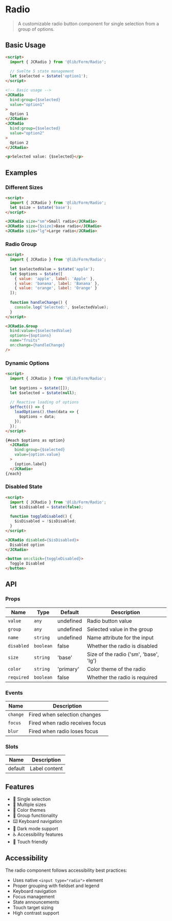 # Radio

> A customizable radio button component for single selection from a group of options.

## Basic Usage

```html
<script>
  import { JCRadio } from '@lib/Form/Radio';
  
  // Svelte 5 state management
  let $selected = $state('option1');
</script>

<!-- Basic usage -->
<JCRadio
  bind:group={$selected}
  value="option1"
>
  Option 1
</JCRadio>
<JCRadio
  bind:group={$selected}
  value="option2"
>
  Option 2
</JCRadio>

<p>Selected value: {$selected}</p>
```

## Examples

### Different Sizes

```html
<script>
  import { JCRadio } from '@lib/Form/Radio';
  let $size = $state('base');
</script>

<JCRadio size="sm">Small radio</JCRadio>
<JCRadio size={$size}>Base radio</JCRadio>
<JCRadio size="lg">Large radio</JCRadio>
```

### Radio Group

```html
<script>
  import { JCRadio } from '@lib/Form/Radio';
  
  let $selectedValue = $state('apple');
  let $options = $state([
    { value: 'apple', label: 'Apple' },
    { value: 'banana', label: 'Banana' },
    { value: 'orange', label: 'Orange' }
  ]);
  
  function handleChange() {
    console.log('Selected:', $selectedValue);
  }
</script>

<JCRadio.Group
  bind:value={$selectedValue}
  options={$options}
  name="fruits"
  on:change={handleChange}
/>
```

### Dynamic Options

```html
<script>
  import { JCRadio } from '@lib/Form/Radio';
  
  let $options = $state([]);
  let $selected = $state(null);
  
  // Reactive loading of options
  $effect(() => {
    loadOptions().then(data => {
      $options = data;
    });
  });
</script>

{#each $options as option}
  <JCRadio
    bind:group={$selected}
    value={option.value}
  >
    {option.label}
  </JCRadio>
{/each}
```

### Disabled State

```html
<script>
  import { JCRadio } from '@lib/Form/Radio';
  let $isDisabled = $state(false);
  
  function toggleDisabled() {
    $isDisabled = !$isDisabled;
  }
</script>

<JCRadio disabled={$isDisabled}>
  Disabled option
</JCRadio>

<button on:click={toggleDisabled}>
  Toggle Disabled
</button>
```

## API

### Props

| Name | Type | Default | Description |
|------|------|---------|-------------|
| `value` | `any` | undefined | Radio button value |
| `group` | `any` | undefined | Selected value in the group |
| `name` | `string` | undefined | Name attribute for the input |
| `disabled` | `boolean` | false | Whether the radio is disabled |
| `size` | `string` | 'base' | Size of the radio ('sm', 'base', 'lg') |
| `color` | `string` | 'primary' | Color theme of the radio |
| `required` | `boolean` | false | Whether the radio is required |

### Events

| Name | Description |
|------|-------------|
| `change` | Fired when selection changes |
| `focus` | Fired when radio receives focus |
| `blur` | Fired when radio loses focus |

### Slots

| Name | Description |
|------|-------------|
| default | Label content |

## Features

- 🎯 Single selection
- 📏 Multiple sizes
- 🎨 Color themes
- 👥 Group functionality
- ⌨️ Keyboard navigation
- 🌙 Dark mode support
- ♿ Accessibility features
- 📱 Touch friendly

## Accessibility

The radio component follows accessibility best practices:

- Uses native `<input type="radio">` element
- Proper grouping with fieldset and legend
- Keyboard navigation
- Focus management
- State announcements
- Touch target sizing
- High contrast support 